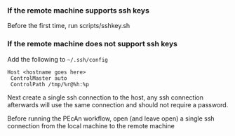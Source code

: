 ### If the remote machine supports ssh keys

Before the first time, run scripts/sshkey.sh

### If the remote machine does not support ssh keys

Add the following to `~/.ssh/config`

```
Host <hostname goes here>
 ControlMaster auto
 ControlPath /tmp/%r@%h:%p
```

Next create a single ssh connection to the host, any ssh connection
afterwards will use the same connection and should not require a password.

Before running the PEcAn workflow, open (and leave open) a single ssh connection from the local machine to the remote machine